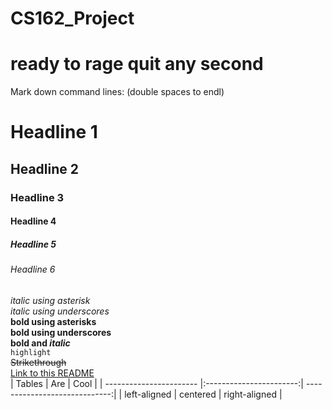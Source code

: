 # CS162_Project
# ready to rage quit any second 
Mark down command lines: (double spaces to endl)
# Headline 1
## Headline 2
### Headline 3
#### Headline 4
##### Headline 5
###### Headline 6
*italic using  asterisk*  
_italic using underscores_  
**bold using asterisks**  
__bold using underscores__  
**bold and _italic_**  
`highlight`  
~~Strikethrough~~  
[Link to this README](https://github.com/spookyfiish/CS162_Project/edit/master/README.md)  
| Tables        | Are           | Cool                |
| ----------------------- |:-----------------------:| -----------------------------:|
| left-aligned  | centered      | right-aligned       |
